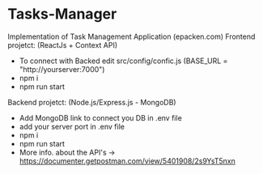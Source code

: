 # Tasks-Manager

Implementation of Task Management Application (epacken.com)
Frontend projetct: (ReactJs + Context API)

- To connect with Backed edit src/config/confic.js (BASE_URL = "http://yourserver:7000")
- npm i
- npm run start

Backend projetct: (Node.js/Express.js - MongoDB)

- Add MongoDB link to connect you DB in .env file
- add your server port in .env file
- npm i
- npm run start
- More info. about the API's -> https://documenter.getpostman.com/view/5401908/2s9YsT5nxn
